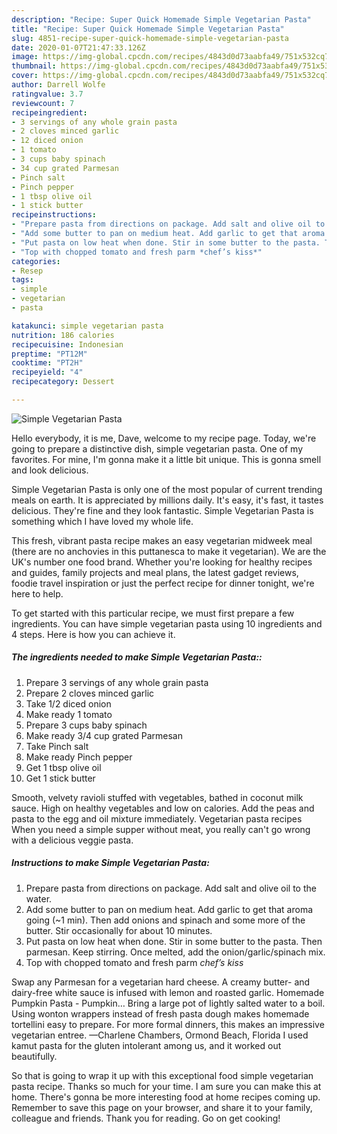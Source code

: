 ```yaml
---
description: "Recipe: Super Quick Homemade Simple Vegetarian Pasta"
title: "Recipe: Super Quick Homemade Simple Vegetarian Pasta"
slug: 4851-recipe-super-quick-homemade-simple-vegetarian-pasta
date: 2020-01-07T21:47:33.126Z
image: https://img-global.cpcdn.com/recipes/4843d0d73aabfa49/751x532cq70/simple-vegetarian-pasta-recipe-main-photo.jpg
thumbnail: https://img-global.cpcdn.com/recipes/4843d0d73aabfa49/751x532cq70/simple-vegetarian-pasta-recipe-main-photo.jpg
cover: https://img-global.cpcdn.com/recipes/4843d0d73aabfa49/751x532cq70/simple-vegetarian-pasta-recipe-main-photo.jpg
author: Darrell Wolfe
ratingvalue: 3.7
reviewcount: 7
recipeingredient:
- 3 servings of any whole grain pasta
- 2 cloves minced garlic
- 12 diced onion
- 1 tomato
- 3 cups baby spinach
- 34 cup grated Parmesan
- Pinch salt
- Pinch pepper
- 1 tbsp olive oil
- 1 stick butter
recipeinstructions:
- "Prepare pasta from directions on package. Add salt and olive oil to the water."
- "Add some butter to pan on medium heat. Add garlic to get that aroma going (~1 min). Then add onions and spinach and some more of the butter. Stir occasionally for about 10 minutes."
- "Put pasta on low heat when done. Stir in some butter to the pasta. Then parmesan. Keep stirring. Once melted, add the onion/garlic/spinach mix."
- "Top with chopped tomato and fresh parm *chef’s kiss*"
categories:
- Resep
tags:
- simple
- vegetarian
- pasta

katakunci: simple vegetarian pasta
nutrition: 186 calories
recipecuisine: Indonesian
preptime: "PT12M"
cooktime: "PT2H"
recipeyield: "4"
recipecategory: Dessert

---
```



![Simple Vegetarian Pasta](https://img-global.cpcdn.com/recipes/4843d0d73aabfa49/751x532cq70/simple-vegetarian-pasta-recipe-main-photo.jpg)

Hello everybody, it is me, Dave, welcome to my recipe page. Today, we're going to prepare a distinctive dish, simple vegetarian pasta. One of my favorites. For mine, I'm gonna make it a little bit unique. This is gonna smell and look delicious.

Simple Vegetarian Pasta is only one of the most popular of current trending meals on earth. It is appreciated by millions daily. It's easy, it's fast, it tastes delicious. They're fine and they look fantastic. Simple Vegetarian Pasta is something which I have loved my whole life.

This fresh, vibrant pasta recipe makes an easy vegetarian midweek meal (there are no anchovies in this puttanesca to make it vegetarian). We are the UK&#39;s number one food brand. Whether you&#39;re looking for healthy recipes and guides, family projects and meal plans, the latest gadget reviews, foodie travel inspiration or just the perfect recipe for dinner tonight, we&#39;re here to help.


To get started with this particular recipe, we must first prepare a few ingredients. You can have simple vegetarian pasta using 10 ingredients and 4 steps. Here is how you can achieve it.

##### The ingredients needed to make Simple Vegetarian Pasta::

1. Prepare 3 servings of any whole grain pasta
1. Prepare 2 cloves minced garlic
1. Take 1/2 diced onion
1. Make ready 1 tomato
1. Prepare 3 cups baby spinach
1. Make ready 3/4 cup grated Parmesan
1. Take Pinch salt
1. Make ready Pinch pepper
1. Get 1 tbsp olive oil
1. Get 1 stick butter


Smooth, velvety ravioli stuffed with vegetables, bathed in coconut milk sauce. High on healthy vegetables and low on calories. Add the peas and pasta to the egg and oil mixture immediately. Vegetarian pasta recipes When you need a simple supper without meat, you really can&#39;t go wrong with a delicious veggie pasta. 

##### Instructions to make Simple Vegetarian Pasta:

1. Prepare pasta from directions on package. Add salt and olive oil to the water.
1. Add some butter to pan on medium heat. Add garlic to get that aroma going (~1 min). Then add onions and spinach and some more of the butter. Stir occasionally for about 10 minutes.
1. Put pasta on low heat when done. Stir in some butter to the pasta. Then parmesan. Keep stirring. Once melted, add the onion/garlic/spinach mix.
1. Top with chopped tomato and fresh parm *chef’s kiss*


Swap any Parmesan for a vegetarian hard cheese. A creamy butter- and dairy-free white sauce is infused with lemon and roasted garlic. Homemade Pumpkin Pasta - Pumpkin… Bring a large pot of lightly salted water to a boil. Using wonton wrappers instead of fresh pasta dough makes homemade tortellini easy to prepare. For more formal dinners, this makes an impressive vegetarian entree. —Charlene Chambers, Ormond Beach, Florida I used kamut pasta for the gluten intolerant among us, and it worked out beautifully. 

So that is going to wrap it up with this exceptional food simple vegetarian pasta recipe. Thanks so much for your time. I am sure you can make this at home. There's gonna be more interesting food at home recipes coming up. Remember to save this page on your browser, and share it to your family, colleague and friends. Thank you for reading. Go on get cooking!

